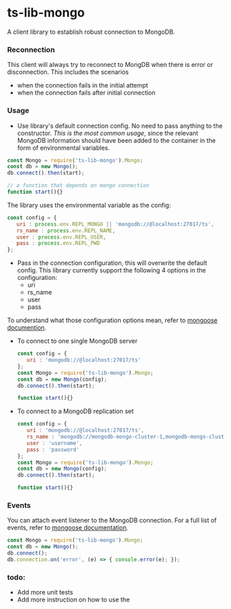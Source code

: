 # ts-lib-mongo

A client library to establish robust connection to MongoDB. 

### Reconnection 
This client will always try to reconnect to MongDB when there is error or disconnection. 
This includes the scenarios 
* when the connection fails in the initial attempt 
* when the connection fails after initial connection



### Usage
* Use library's default connection config. No need to pass anything to the constructor. 
*This is the most common usage*, since the relevant MongoDB information should have been added to the container
in the form of environmental variables. 
```javascript
const Mongo = require('ts-lib-mongo').Mongo;
const db = new Mongo();
db.connect().then(start);

// a function that depends on mongo connection
function start(){}
```
The library uses the environmental variable as the config:
```javascript
const config = {
   uri : process.env.REPL_MONGO || 'mongodb://@localhost:27017/ts',
   rs_name : process.env.REPL_NAME,
   user : process.env.REPL_USER,
   pass : process.env.REPL_PWD
};
```

* Pass in the connection configuration, this will overwrite the default config. 
This library currently support the following 4 options in the configuration: 
  * uri
  * rs_name
  * user
  * pass  
  
To understand what those configuration options mean, refer to [mongoose documention](http://mongoosejs.com/docs/connections.html). 

  * To connect to one single MongoDB server
    ```javascript
    const config = {
       uri : 'mongodb://@localhost:27017/ts'
    };
    const Mongo = require('ts-lib-mongo').Mongo;
    const db = new Mongo(config);
    db.connect().then(start);
    
    function start(){}
    ```

  * To connect to a MongoDB replication set 
    ```javascript
    const config = {
       uri : 'mongodb://@localhost:27017/ts',
       rs_name : 'mongodb://mongodb-mongo-cluster-1,mongodb-mongo-cluster-2,mongodb-mongo-cluster-3:27017/ts',
       user : 'username',
       pass : 'password'
    };
    const Mongo = require('ts-lib-mongo').Mongo;
    const db = new Mongo(config);
    db.connect().then(start);
    
    function start(){}
    ```

### Events
You can attach event listener to the MongoDB connection. 
For a full list of events, refer to [mongoose documentation](http://mongoosejs.com/docs/api.html#connection_Connection). 
```javascript
const Mongo = require('ts-lib-mongo').Mongo;
const db = new Mongo();
db.connect();
db.connection.on('error', (e) => { console.error(e); });
```


### todo: 
* Add more unit tests
* Add more instruction on how to use the 
